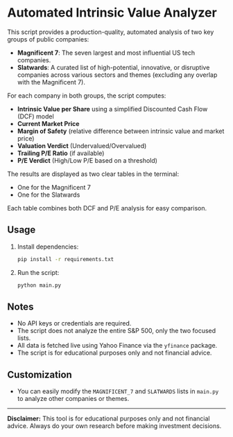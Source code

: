# Automated Intrinsic Value Analyzer

This script provides a production-quality, automated analysis of two key groups of public companies:

- **Magnificent 7**: The seven largest and most influential US tech companies.
- **Slatwards**: A curated list of high-potential, innovative, or disruptive companies across various sectors and themes (excluding any overlap with the Magnificent 7).

For each company in both groups, the script computes:

- **Intrinsic Value per Share** using a simplified Discounted Cash Flow (DCF) model
- **Current Market Price**
- **Margin of Safety** (relative difference between intrinsic value and market price)
- **Valuation Verdict** (Undervalued/Overvalued)
- **Trailing P/E Ratio** (if available)
- **P/E Verdict** (High/Low P/E based on a threshold)

The results are displayed as two clear tables in the terminal:
- One for the Magnificent 7
- One for the Slatwards

Each table combines both DCF and P/E analysis for easy comparison.

## Usage

1. Install dependencies:
   ```bash
   pip install -r requirements.txt
   ```
2. Run the script:
   ```bash
   python main.py
   ```

## Notes
- No API keys or credentials are required.
- The script does not analyze the entire S&P 500, only the two focused lists.
- All data is fetched live using Yahoo Finance via the `yfinance` package.
- The script is for educational purposes only and not financial advice.

## Customization
- You can easily modify the `MAGNIFICENT_7` and `SLATWARDS` lists in `main.py` to analyze other companies or themes.

---

**Disclaimer:** This tool is for educational purposes only and not financial advice. Always do your own research before making investment decisions.